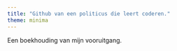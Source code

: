```yaml
---
title: "Github van een politicus die leert coderen."
theme: minima
---
```


Een boekhouding van mijn vooruitgang.
